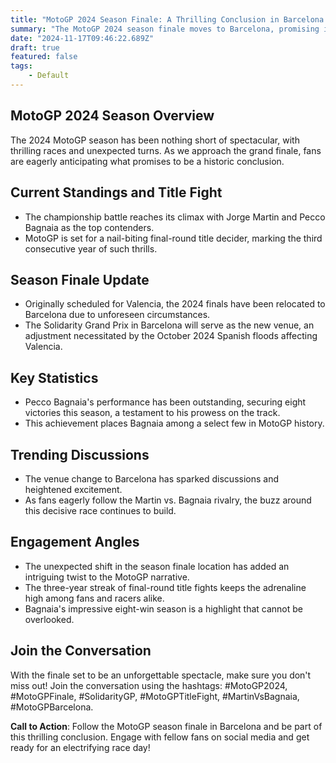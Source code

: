 ```yaml
---
title: "MotoGP 2024 Season Finale: A Thrilling Conclusion in Barcelona!"
summary: "The MotoGP 2024 season finale moves to Barcelona, promising intense battle between Martin and Bagnaia with dramatic venue change and thrilling title fight."
date: "2024-11-17T09:46:22.689Z"
draft: true
featured: false
tags:
    - Default
---
```


## MotoGP 2024 Season Overview

The 2024 MotoGP season has been nothing short of spectacular, with thrilling races and unexpected turns. As we approach the grand finale, fans are eagerly anticipating what promises to be a historic conclusion.

## Current Standings and Title Fight

- The championship battle reaches its climax with Jorge Martin and Pecco Bagnaia as the top contenders.
- MotoGP is set for a nail-biting final-round title decider, marking the third consecutive year of such thrills.

## Season Finale Update

- Originally scheduled for Valencia, the 2024 finals have been relocated to Barcelona due to unforeseen circumstances.
- The Solidarity Grand Prix in Barcelona will serve as the new venue, an adjustment necessitated by the October 2024 Spanish floods affecting Valencia.

## Key Statistics

- Pecco Bagnaia's performance has been outstanding, securing eight victories this season, a testament to his prowess on the track.
- This achievement places Bagnaia among a select few in MotoGP history.

## Trending Discussions

- The venue change to Barcelona has sparked discussions and heightened excitement.
- As fans eagerly follow the Martin vs. Bagnaia rivalry, the buzz around this decisive race continues to build.

## Engagement Angles

- The unexpected shift in the season finale location has added an intriguing twist to the MotoGP narrative.
- The three-year streak of final-round title fights keeps the adrenaline high among fans and racers alike.
- Bagnaia's impressive eight-win season is a highlight that cannot be overlooked.

## Join the Conversation

With the finale set to be an unforgettable spectacle, make sure you don't miss out! Join the conversation using the hashtags: #MotoGP2024, #MotoGPFinale, #SolidarityGP, #MotoGPTitleFight, #MartinVsBagnaia, #MotoGPBarcelona.

**Call to Action**: Follow the MotoGP season finale in Barcelona and be part of this thrilling conclusion. Engage with fellow fans on social media and get ready for an electrifying race day!